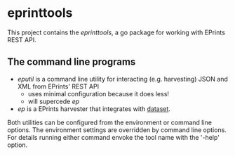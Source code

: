 
# eprinttools

This project contains the _eprinttools_, a go package for working with EPrints 
REST API. 

## The command line programs

+ _eputil_ is a command line utility for interacting (e.g. harvesting) JSON and XML from EPrints' REST API
    + uses minimal configuration because it does less!
    + will supercede _ep_
+ _ep_ is a EPrints harvester that integrates with [dataset](https://github.com/caltechlibrary/dataset).

Both utilities can be configured from the environment or command line options. The environment
settings are overridden by command line options. For details running either command envoke the
tool name with the '-help' option. 


